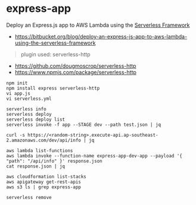 # express-app

Deploy an Express.js app to AWS Lambda using the [Serverless Framework](../../sls/README.md)
- https://bitbucket.org/blog/deploy-an-express-js-app-to-aws-lambda-using-the-serverless-framework

> plugin used: serverless-http
- https://github.com/dougmoscrop/serverless-http
- https://www.npmjs.com/package/serverless-http 

```
npm init
npm install express serverless-http
vi app.js
vi serverless.yml

serverless info
serverless deploy
serverless deploy list
serverless invoke -f app --STAGE dev --path test.json | jq

curl -s https://<random-string>.execute-api.ap-southeast-2.amazonaws.com/dev/api/info | jq

aws lambda list-functions
aws lambda invoke --function-name express-app-dev-app --payload '{ "path": "/api/info" }' response.json
cat response.json | jq

aws cloudformation list-stacks
aws apigateway get-rest-apis
aws s3 ls | grep express-app

serverless remove
```
